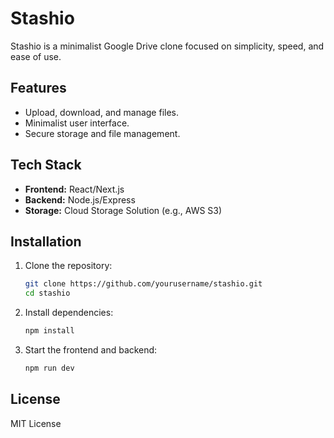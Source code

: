 # Stashio
Stashio is a minimalist Google Drive clone focused on simplicity, speed, and ease of use.

## Features
- Upload, download, and manage files.
- Minimalist user interface.
- Secure storage and file management.

## Tech Stack
- **Frontend:** React/Next.js
- **Backend:** Node.js/Express
- **Storage:** Cloud Storage Solution (e.g., AWS S3)

## Installation
1. Clone the repository:
   ```bash
   git clone https://github.com/yourusername/stashio.git
   cd stashio
2. Install dependencies:
    ```bash
    npm install
3. Start the frontend and backend:
    ```bash
    npm run dev
## License
MIT License